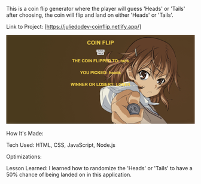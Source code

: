 This is a coin flip generator where the player will guess 'Heads' or 'Tails' after choosing, the coin will flip and land on either 'Heads' or 'Tails'.

Link to Project: [https://juliedodev-coinflip.netlify.app/]

<img src="coinflip.png">

How It's Made:

Tech Used: HTML, CSS, JavaScript, Node.js

Optimizations: 

Lesson Learned: I learned how to randomize the 'Heads' or 'Tails' to have a 50% chance of being landed on in this application.




